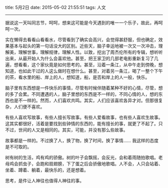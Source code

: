 title: 5月2日
date: 2015-05-02 21:55:51
tags: 人文

---
据说这一天叫同志节，呵呵，想来这可能是今天遇到的唯一一个乐子，故此，再呵呵一次。
 
 实在懒得去看看山看看水，尽管看到了确实会高兴，会觉得甚舒服，但也确定，效果基本与起头的第一句话没大的区别。近些天，脑子幸运地被一次又一次冲击，理解美，理解世事，理解规律，理解人性。以致，挖出了周杰伦所有的专辑，想听听出来，从最开始人为什么会喜欢他。甚至，把王家卫的几部老电影重新复习了几遍，想看看，这个家伙竟是如何思考的。甚至，沿着一条江，从中午走到傍晚，想知道，也如此干过的人这么做时在想什么。甚至，对着另一条江，喝了一整个下午的茶，看水里的船、岸上的人，想知道，船，是否和岸上的人一般，快乐。
         
脑子里有东西想是一件快乐的事情，尽管有时候伴随着某种不好的心情，尽管，想的多了会累。不同遭遇的人，脑子里想的东西是不一样的，不同心情的人，想的东西也是不一样的。然而，人们喜欢共鸣。其实，人们应该喜欢各异才对。但那很复杂，人们便不喜欢。
<!-- more -->
有些人喜欢写故事，有些人擅长写故事。有些人爱看故事，也有些人喜欢生故事。这其实都很好，活着是要找到些钟情的东西的，能有擅长的事，就更了不起了。只不过，世间的人又是相同的。其实，可能，并没有那么些故事。

故事都是一样的。不过换了人，换了物，换了时间，换了事情……
我这样的态度是不可取的。

树有树的生活，鸡有鸡的骄傲。树的叶子会飘摇，会反光，会和着雨随拍歌唱。老母鸡会抓虫子，会跑和扇翅膀，下了蛋之后会骄傲地歌唱。人不会，人只会站着、坐着、蹲着、躺着，最快乐的，还是想着。

思考，是件让人神往也值得人神往的事。




